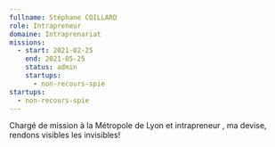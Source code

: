 ```yaml
---
fullname: Stéphane COILLARD
role: Intrapreneur
domaine: Intraprenariat
missions:
  - start: 2021-02-25
    end: 2021-05-25
    status: admin
    startups:
      - non-recours-spie
startups:
  - non-recours-spie
---
```

Chargé de mission à la Métropole de Lyon et intrapreneur , ma devise, rendons visibles les invisibles!